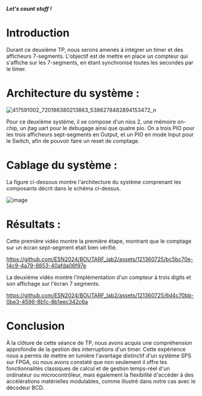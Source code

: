 ***Let's count stuff !***

# Introduction
Durant ce deuxième TP, nous serons amenés à intégrer un timer et des afficheurs 7-segments. L'objectif est de mettre en place un compteur qui s'affiche sur les 7-segments, en étant synchronisé toutes les secondes par le timer.

# Architecture du système :

![417591002_720186380213863_5386278482894153472_n](https://github.com/ESN2024/BOUTARF_lab2/assets/121360725/7cf6fc2e-861b-4951-92a5-6d9af959a9f9)


Pour ce deuxième système, il se compose d'un nios 2, une mémoire on-chip, un jtag uart pour le debugage ainsi que quatre pio. On a trois PIO pour les trois afficheurs sept-segments en Output, et un PIO en mode Input pour le Switch, afin de pouvoir faire un reset de comptage.

# Cablage du système :
La figure ci-dessous montre l'architecture du système comprenant les composants décrit dans le schéma ci-dessus. 

![image](https://github.com/ESN2024/BOUTARF_lab2/assets/121360725/08e67d84-204f-4ec0-aded-26ec57d27c30)

# Résultats :
Cette première vidéo montre la première étape, montrant que le comptage sur un écran sept-segment était bien vérifié.

https://github.com/ESN2024/BOUTARF_lab2/assets/121360725/bc5bc70e-14c9-4a79-8853-40afda06f97e

La deuxième vidéo montre l'implémentation d'un compteur à trois digits et son affichage sur l'écran 7 segments.

https://github.com/ESN2024/BOUTARF_lab2/assets/121360725/6d4c70bb-0be3-4596-8b1c-8b1eec342c6a

# Conclusion
À la clôture de cette séance de TP, nous avons acquis une compréhension approfondie de la gestion des interruptions d'un timer. Cette expérience nous a permis de mettre en lumière l'avantage distinctif d'un système SPS sur FPGA, où nous avons constaté que non seulement il offre les fonctionnalités classiques de calcul et de gestion temps-réel d'un ordinateur ou microcontrôleur, mais également la flexibilité d'accéder à des accélérations matérielles modulables, comme illustré dans notre cas avec le décodeur BCD. 

